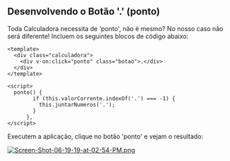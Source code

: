 ## Desenvolvendo o Botão '.' (ponto)

Toda Calculadora necessita de 'ponto', não é mesmo? No nosso caso não será diferente!
Incluem os seguintes blocos de código abaixo:

```vue
<template>
  <div class="calculadora">
    <div v-on:click="ponto" class="botao">.</div>
  </div>
</template>
```

```vue
<script>
  ponto() {
        if (this.valorCorrente.indexOf('.') === -1) {
          this.juntarNumeros('.');
        }
      },
</script>
```

Executem a aplicação, clique no botão 'ponto' e vejam o resultado:

[![Screen-Shot-06-19-19-at-02-54-PM.png](https://i.postimg.cc/SRJrVW23/Screen-Shot-06-19-19-at-02-54-PM.png)](https://postimg.cc/LgFL8gV3)